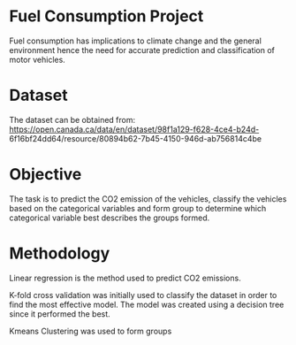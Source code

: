 
# Fuel Consumption Project
Fuel consumption has implications to climate change and the general environment hence the 
need for accurate prediction and classification of motor vehicles. 

# Dataset
The dataset can be obtained 
from: https://open.canada.ca/data/en/dataset/98f1a129-f628-4ce4-b24d-
6f16bf24dd64/resource/80894b62-7b45-4150-946d-ab756814c4be 

# Objective
The task is to predict the CO2 emission of the vehicles, classify the vehicles based on the 
categorical variables and  form group to determine which categorical variable best describes the groups 
formed. 

# Methodology
Linear regression is the method used to predict CO2 emissions. 

K-fold cross validation was initially used to classify the dataset in order to find the most effective model. The model was created using a decision tree since it performed the best.

Kmeans Clustering was used to form groups

